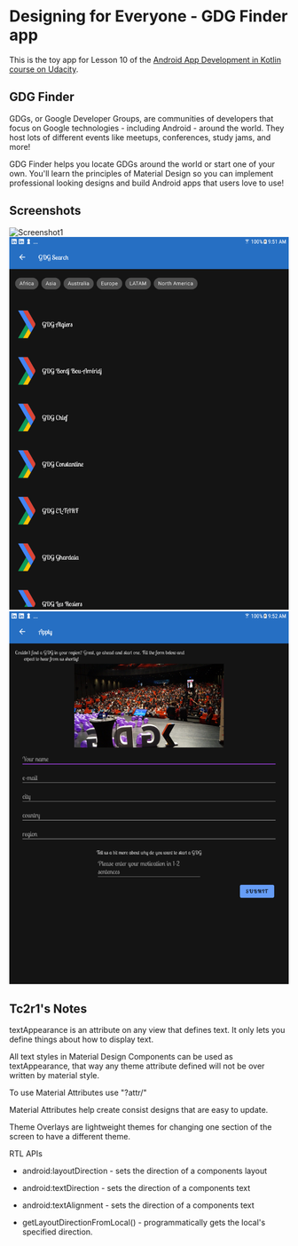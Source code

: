 # Designing for Everyone - GDG Finder app

This is the toy app for Lesson 10 of the [Android App Development in Kotlin course on Udacity](https://classroom.udacity.com/courses/ud9012/).

## GDG Finder

GDGs, or Google Developer Groups, are communities of developers that focus on Google technologies - including Android - around the world. They host lots of different events like meetups, conferences, study jams, and more!

GDG Finder helps you locate GDGs around the world or start one of your own. You'll learn the principles of Material Design so you can implement professional looking designs and build Android apps that users love to use!


## Screenshots

![Screenshot1](screenshots/gdg-finder-home.png)
![Screenshot2](screenshots/gdg-finder-search.png)
![Screenshot3](screenshots/gdg-finder-apply.png)

## Tc2r1's Notes

textAppearance is an attribute on any view that defines text. It only lets you define things 
about how to display text.

All text styles in Material Design Components can be used as textAppearance, that way any theme 
attribute defined will not be over written by material style. 

To use Material Attributes use "?attr/"

Material Attributes help create consist designs that are easy to update. 

Theme Overlays are lightweight themes for changing one section of the screen to have a different 
theme.

RTL APIs

* android:layoutDirection - sets the direction of a components layout

* android:textDirection - sets the direction of a components text

* android:textAlignment - sets the direction of a components text

* getLayoutDirectionFromLocal() - programmatically gets the local's specified direction.